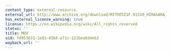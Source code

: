 ```yaml
---
content_type: external-resource
external_url: http://www.archive.org/download/MITRES21F.01S10_HIRAGANA_EXERCISES/2c6.mov
has_external_license_warning: true
license: https://en.wikipedia.org/wiki/All_rights_reserved
status: ''
title: MOV
uid: fd953631-1e81-4568-a71c-121bea8d4eb3
wayback_url: ''
---
```

